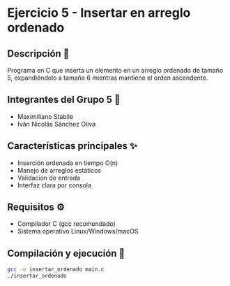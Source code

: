 # Ejercicio 5 - Insertar en arreglo ordenado

## Descripción 📄

Programa en C que inserta un elemento en un arreglo ordenado de tamaño 5, expandiéndolo a tamaño 6 mientras mantiene el orden ascendente.

## Integrantes del Grupo 5 👥

- Maximiliano Stabile
- Iván Nicolás Sánchez Oliva

## Características principales ✨

- Inserción ordenada en tiempo O(n)
- Manejo de arreglos estáticos
- Validación de entrada
- Interfaz clara por consola

## Requisitos ⚙️

- Compilador C (gcc recomendado)
- Sistema operativo Linux/Windows/macOS

## Compilación y ejecución 🚀

```bash
gcc -o insertar_ordenado main.c
./insertar_ordenado
```
